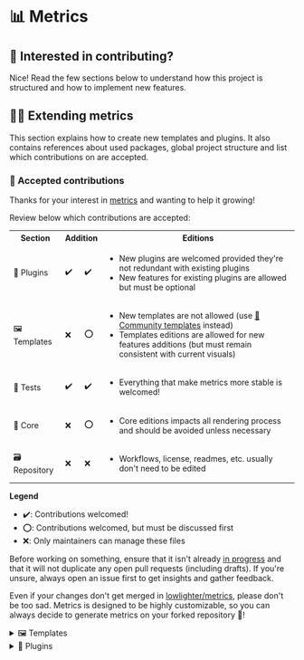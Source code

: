 # 📊 Metrics

## 💪 Interested in contributing?

Nice! Read the few sections below to understand how this project is structured and how to implement new features.

## 👨‍💻 Extending metrics

This section explains how to create new templates and plugins. It also contains references about used packages, global project structure and list which contributions on are accepted.

### 🤝 Accepted contributions

Thanks for your interest in [metrics](https://github.com/lowlighter/metrics) and wanting to help it growing!

Review below which contributions are accepted:
<table>
  <tr>
    <th>Section</th>
    <th colspan="2">Addition</th>
    <th colspan="2">Editions</th>
  </tr>
  <tr>
    <td>🧩 Plugins</td>
    <td>✔️</td>
    <td>✔️</td>
    <td>
      <ul>
        <li>New plugins are welcomed provided they're not redundant with existing plugins</li>
        <li>New features for existing plugins are allowed but must be optional</li>
      </ul>
    </td>
  </tr>
  <tr>
    <td>🖼️ Templates</td>
    <td>❌</td>
    <td>⭕</td>
    <td>
      <ul>
        <li>New templates are not allowed (use <a href="https://github.com/lowlighter/metrics/blob/master/source/templates/community/README.md">📕 Community templates</a> instead)</li>
        <li>Templates editions are allowed for new features additions (but must remain consistent with current visuals)</li>
      </ul>
    </td>
  </tr>
  <tr>
    <td>🧪 Tests</td>
    <td>✔️</td>
    <td>✔️</td>
    <td>
      <ul>
        <li>Everything that make metrics more stable is welcomed!</li>
      </ul>
    </td>
  </tr>
  <tr>
    <td>🧱 Core</td>
    <td>❌</td>
    <td>⭕</td>
    <td>
      <ul>
        <li>Core editions impacts all rendering process and should be avoided unless necessary</li>
      </ul>
    </td>
  </tr>
  <tr>
    <td>🗃️ Repository</td>
    <td>❌</td>
    <td>❌</td>
    <td>
      <ul>
        <li>Workflows, license, readmes, etc. usually don't need to be edited</li>
      </ul>
    </td>
  </tr>
</table>

**Legend**
* ✔️: Contributions welcomed!
* ⭕: Contributions welcomed, but must be discussed first
* ❌: Only maintainers can manage these files

Before working on something, ensure that it isn't already [in progress](https://github.com/lowlighter/metrics/projects/1#column-12158618) and that it will not duplicate any open pull requests (including drafts).
If you're unsure, always open an issue first to get insights and gather feedback.

Even if your changes don't get merged in [lowlighter/metrics](https://github.com/lowlighter/metrics), please don't be too sad.
Metrics is designed to be highly customizable, so you can always decide to generate metrics on your forked repository 🙂!

</details>

<details>
<summary>🖼️ Templates</summary>

Templates require you to be comfortable with HTML, CSS and JavaScript ([EJS](https://github.com/mde/ejs) flavored).

Metrics does not really accept contributions on [default templates](https://github.com/lowlighter/metrics/tree/master/source/templates) in order to avoid bloating main repository with a lot of templates and to keep visual consistency across all version, but fear not! Users will still be able to use your custom templates thanks to [community templates](source/templates/community)!

If you make something awesome, don't hesitate to share it!

<details>
<summary>💬 Creating a new template from scratch</summary>

Find a cool name for your template and run:
```shell
npm run quickstart -- template <template_name>
```

It will create a new folder in [`source/templates`](https://github.com/lowlighter/metrics/tree/master/source/templates) with the following files:
- A `README.md` to describe your template and document it
- An `image.svg` with base structure for rendering
- A `partials/` folder where you'll be able to implement parts of your template
  - A `partials/_.json` with a JSON array listing these parts in the order you want them displayed (unless overridden by user with `config_order` option)

If needed, you can also create the following optional files:
- A `fonts.css` containing base64 encoded custom fonts
- A `styles.css` with custom CSS that'll style your template
- A `template.mjs` with additional data processing and formatting at template-level
  - When your template is used through `setup_community_templates` on official releases, this is disabled by default unless user trusts it by appending `+trust` at the end of source

If inexistent, these will fallback to [`classic`](https://github.com/lowlighter/metrics/tree/master/source/templates/classic) template files.

Templates are auto-loaded based on their folder existence, so there's no need to register them somewhere.

</details>

<details>
<summary>💬 Creating <code>image.svg</code> and partials</summary>

The base structure for rendering looks like below:
```html
<svg xmlns="http://www.w3.org/2000/svg" width="480" height="99999" class="<%= !animated ? 'no-animations' : '' %>">

  <defs><style><%= fonts %></style></defs>
  <style><%= style %></style>

  <foreignObject x="0" y="0" width="100%" height="100%">
    <div xmlns="http://www.w3.org/1999/xhtml" xmlns:xlink="http://www.w3.org/1999/xlink">
      <% for (const partial of [...partials]) { %>
        <%- await include(`partials/${partial}.ejs`) %>
      <% } %>

      <div id="metrics-end"></div>
    </div>
  </foreignObject>

</svg>
```

- `fonts` and `style` variables will both be populated with the same content as your `fonts.css` and `styles.css` files
  - (or thos of `classic` template files if inexistent)
- `partials` variable will be populated with `partials/_.json` content
  - Main loop will iterate over this array to include all defined partials
- `#metrics-end` is a special HTML tag which must remain at the bottom of SVG template
  - This is used to compute dynamically height through a [puppeteer](https://github.com/puppeteer/puppeteer) headless instance
  - SVG height must also be set to a high number so it doesn't get cropped accidentally while [puppeteer](https://github.com/puppeteer/puppeteer) compute [element.getBoundingClientRect()](https://developer.mozilla.org/fr/docs/Web/API/Element/getBoundingClientRect)

As you can see, we exploit the fact that SVG images are able to render HTML and CSS content so designing partials is the same as creating static web pages.

[EJS](https://github.com/mde/ejs) framework is also used to programmatically create content through the help of templating tags (`<% %>`).

</details>

<details>
<summary>💬 Adding custom fonts</summary>

    ⚠️ This significantly increases rendered metrics filesize and thus not recommended

When using this feature, you should aim to restrict used charset to avoid including useless data.

Here's a quick step-by-step tutorial to create base64 encoded fonts:
- 1. Find a font on [fonts.google.com](https://fonts.google.com)
    - Select regular, bold, italic and bold+italic fonts
    - Open `embed` tab and extract `href`
- 2. Open extracted `href` in a browser and append `&text=` parameter with list of used characters
    - e.g. `&text=0123456789ABCDEFGHIJKLMNOPQRSTUVWXYZabcdefghijklmnopqrstuvwxyz`
- 3. Download each font file from urls present in generated stylesheet
- 4. Convert them into base64 with `woff` format on [transfonter.org](https://transfonter.org)
- 5. Download archive and extract it
- 6. Copy content of generated stylesheet to `fonts.css`
- 7. Update your template `style.css` to use the new font

</details>

</details>


<details>
<summary>🧩 Plugins</summary>

Plugins lets add new features with additional content to rendered metrics and are coded with [JavaScript modules](https://developer.mozilla.org/en-US/docs/Web/JavaScript/Guide/Modules).

New plugins are welcomed, but maintainers have no obligation to maintain them.
It means you (as author) may be notified about open issues regarding related plugin.

<details>
<summary>💬 Creating a new plugin from scratch</summary>

Find a cool name for your plugin and run:
```shell
npm run quickstart -- plugin <plugin_name>
```

It will create a new folder in [`source/plugins`](https://github.com/lowlighter/metrics/tree/master/source/plugins) with the following files:
- A `README.md` to describe your plugin and document it
- An `index.mjs` with minimal plugin code
- A `metadata.yml` which list plugin attributes and inputs
- A `tests.yml` for unit tests

Here are some guidelines to follow about plugins:
- They should never be dependent on output produced by other plugins (though allowed to re-use core and base data)
  - It allows parallelization of plugins execution
  - It avoids creating inter-dependencies which makes it confusing for both developers and users
- Use of new external dependencies should be avoided
  - Adding new libraries to use only ~5% of its possibilities is just a waste
    - For APIs, most of the time a few HTTP calls instead of installing a full SDK wrapper is more than sufficient
    - `imports` probably already contains a library or a function that can help you achieving what you want
    - It also add more unstability as it external changes are
- Use of raw commands should be avoided when (spawning sub-process)
  - It allows metrics to be platform agnostic (i.e. working on most OS)
  - If mandatory:
    - Use [`which`](https://linux.die.net/man/1/which) detect whether command is available
    - For Windows, wrap command with [WSL](https://docs.microsoft.com/windows/wsl/about)
- Errors should be handled gracefully with error messages
- Plugins arguments should **NEVER** be directly edited from inside a plugin
  - These are used by all plugins, including core and base so it would create unattended side effects
- They should let end user with some customization options (limit entries, detailed output, etc.)

You'll also need to an unused [emoji](https://emojipedia.org) to use as your plugin icon.

Plugins are auto-loaded based on their folder existence, so there's no need to register them somewhere.

</details>

<details>
<summary>💬 Implementing <code>index.mjs</code> and gathering new data from external APIs</summary>

Default exported function in `index.mjs` will receive the following inputs:
- `login`, set to GitHub login
- `q`, with query parameters (formatted with dots (`.`) instead of underscores (`_`) and without `plugin_` prefix)
- `imports`, with libraries and utilitaries
  - `imports.url` for [NodeJS `url` library](https://nodejs.org/api/url.html)
  - `imports.os` for [NodeJS `os` library](https://nodejs.org/api/os.html)
  - `imports.fs` for [NodeJS `fs` library](https://nodejs.org/api/fs.html)
  - `imports.paths` for [NodeJS `paths` library](https://nodejs.org/api/paths.html)
  - `imports.util` for [NodeJS `util` library](https://nodejs.org/api/util.html)
  - `imports.axios` for [axios/axios](https://github.com/axios/axios)
  - `imports.puppeteer` for [puppeteer/puppeteer](https://github.com/puppeteer/puppeteer)
  - `imports.run` is an helper to run raw command
  - `imports.shuffle` is an helper to shuffle array
  - `imports.imgb64` is an helper to download and resize an image into base64
  - `imports.__module` is an helper to find `__dirname` from a module `import.meta.url`
  - And more...
- `data` and `computed`, with all data gathered from core and base
- `graphql` and `rest`, with authenticated [octokit clients](https://github.com/octokit) (for GitHub APIs)
- `queries`, with autoloaded GraphQL queries and replacers
- `account`, set to account type ("user" or "organization")

Second input contains configuration settings from [settings.json](https://github.com/lowlighter/metrics/blob/master/settings.example.json) (which is mostly used by web instances) and all also user inputs of type `token`.

As said previously, plugins arguments should **NEVER** be directly edited from it, since these are used by all plugins, including core and base so it would create unattended side effects.

As for data gathering:
  - Related to GitHub, use `graphql` (for [GraphQL API](https://docs.github.com/en/graphql)) or `rest` [REST API](https://docs.github.com/en/rest)
  - From Third-Party services, use [`imports.axios`](https://github.com/axios/axios) to make APIs calls
  - In last resort, use `imports.puppeteer`

For GraphQL queries, use `queries` which will auto-load all queries from `queries` directory and will lets you create custom queries on the fly.

For example:
```js
//Calling this
  await graphql(queries.myquery({login:"github-user", account:"user"}))

//With this in source/queries/myquery.graphql
  query MyQuery {
    $account(login: "$login") {
      name
    }
  }

//Will have the same result as calling this
  await graphql(`
    query MyQuery {
      user(login: "github-user") {
        name
      }
    }
  `)
```

</details>


<details>
<summary>💬 Filling <code>metadata.yml</code></summary>

`metadata.yml` is a mandatory file which describes what inputs are allowed, which entities are supported, etc.

Here's an example:
```yaml
name: "🧩 Plugin name (with emoji icon)"
cost: Estimates how many GitHub requests is used during plugin execution ("N/A" for Third-Party services)
categorie: github # Plugin categorie ("github", "social", "health" or "other")
supports:
  - user          # Support users account
  - organization  # Support organizations account
  - repository    # Support repositories metrics
inputs:

  # A comment detailing input purposes
  # An input must have at least a "description" and a "default" (used to generated GitHub Action `action.yml`)
  plugin_input:
    description: Short description (few words)
    type: boolean
    default: no
```

Because of GitHub Actions limitations, only strings and numbers are actually supported by `action.yml` inputs.
Metrics apply additional post-processing to handle inputs.

Supported input types are `boolean`, `string`, `number`, `array` and `json`.

- Allowed values for `string` and `array` may be restricted using `values` attribute
  - Special default values `.user.login`, `.user.twitter` and `.user.website` will respectively be replaced by user's login, Twitter username and website (not available when `token` is set to `NOT_NEEDED` by user  )
- Lower and upper limits for `number` may be set using `min` and `max` attribute
- Array `format` attribute define how string should be splitted (`comma-separated` or `space-separated`)

You can additionally specify an `example` which will also be used in web instance input placeholder.

Inputs will be available through `imports.metadata.plugins.name.inputs` with correct typing and default values (`plugin_` prefix will be dropped, and all underscored (`_`) will be changed to dots (`.`) instead):
```javascript
//Load inputs
  let {limit, "limit.field":limit_field} = imports.metadata.plugins.name.inputs({data, account, q})
```

Additionally, if `account` isn't supported, this method will automatically prevent your plugin from running by throwing an error.

</details>

<details>
<summary>💬 Creating a new partial</summary>

In templates you want to support, create a new `.ejs` file in `partials` folder and paste the following for a quick start:
```html
<% if (plugins./* your plugin name */) { %>
  <section>
    <div class="row">
      <% if (plugins./* your plugin name */.error) { %>
        <section>
          <div class="field error">
            <svg xmlns="http://www.w3.org/2000/svg" viewBox="0 0 16 16" width="16" height="16"><path fill-rule="evenodd" d="M2.343 13.657A8 8 0 1113.657 2.343 8 8 0 012.343 13.657zM6.03 4.97a.75.75 0 00-1.06 1.06L6.94 8 4.97 9.97a.75.75 0 101.06 1.06L8 9.06l1.97 1.97a.75.75 0 101.06-1.06L9.06 8l1.97-1.97a.75.75 0 10-1.06-1.06L8 6.94 6.03 4.97z"></path></svg>
            <%= plugins./* your plugin name */.error.message %>
          </div>
        </section>
      <% } else { %>
          <section>
            <%# Do stuff in there -%>
          </section>
      <% } %>
    </div>
  </section>
<% } %>
```

- First conditional statement ensures that partial is displayed only when plugin is enabled
- Nested conditional statement check plugin output
  - If it failed, an error message instead will be displayed instead
  - If it succeeded, second section in render.

Additional CSS rules may be added to `style.css` of edited template, but ensure it does not break other plugins rendering.

</details>


<details>
<summary>💬 Fast prototyping and testing</summary>

The easiest way to test and prototype your plugin is to setup a web instance. See [documentation](https://github.com/lowlighter/metrics#%EF%B8%8F-deploying-your-own-web-instance-15-min-setup-depending-on-your-sysadmin-knowledge) for more informations about that.

Open a browser and try to generate metrics with new your plugin enabled to see if it works as expected:
```
http://localhost:3000/your-github-login?base=0&your-plugin-name=1
```

Once ready, define test cases in your plugin directory `tests.yml`.

These tests will be run with:
  - Metrics action
  - Metrics web instance
  - Metrics web instance placeholder (rendered by browser)

Most APIs (including GitHub) usually have a rate-limit to ensure quality of service.
This is why APIs output must be mocked and added in [`source/app/mocks/api/`](/source/app/mocks/api) in order for tests to be able to be performed anytime.

Files from these directories are auto-loaded, so you just need to create new functions (see other mocked data for examples).

Finally, edit [source/app/web/statics/app.placeholder.js](https://github.com/lowlighter/metrics/blob/master/source/app/web/statics/app.placeholder.js) to add mocked result (but this time from metrics server) so users will be able to render placeholder preview in web instance.

</details>

<details>
<summary>💬 Submitting a pull request</summary>

Ensure that:
- `metadata.yml` is correctly filled
- `tests.yml` has defined test cases
- `mocks/api` has mocked data for external APIs
- `app.placeholder.js` has been updated with mocked plugin output
- `README.md` of plugin explain how plugin works
  - `<table>` tag **MUST** remain present (along with `<img width="900" height="1" alt="">`) as these are extracted for global `README.md`
- `npm run linter` outputs no errors
- `npm test` is successful

Use `config.output` option to render a PNG version of your plugin:
```
http://localhost:3000/your-github-login?base=0&your-plugin-name=1&config.output=png
```

And finally open a new [pull request](https://github.com/lowlighter/metrics/pulls) and ensure that all builds succeed.

Global `README.md`, `plugins/README.md`, `templates/README.md`, `action.yml` and `settings.example.json` are automatically rebuild by GitHub action, do not edit them manually.

```markdown
### 🧩 Your plugin name

<table>
  <td align="center">
    <img src="">
    <img width="900" height="1" alt="">
  </td>
</table>

#### ℹ️ Examples workflows

[➡️ Available options for this plugin](metadata.yml)

'''yaml
- uses: lowlighter/metrics@latest
  with:
    # ... other options
    plugin_custom: yes
'''

```

Note that you **must** keep .

</details>


<details>
<summary>🗂️ Project structure</summary>

This section explain how metrics is structured.

* `source/app/metrics/` contains core metrics files
* `source/app/action/` contains GitHub action files
  * `index.mjs` contains GitHub action entry point
  * `action.yml` contains GitHub action descriptor
* `source/app/web/` contains web instance files
  * `index.mjs` contains web instance entry point
  * `instance.mjs` contains web instance source code
  * `settings.example.json` contains web instance settings example
  * `statics/` contains web instance static files
    * `app.js` contains web instance client source code
    * `app.placeholder.js` contains web instance placeholder mocked data
* `source/app/mocks/` contains mocked data files
  * `api/` contains mocked api data
    * `axios/` contains external REST APIs mocked data
    * `github/` contains mocked GitHub api data
  * `index.mjs` contains mockers
* `source/plugins/` contains source code of plugins
  * `README.md` contains plugin documentation
  * `metadata.yml` contains plugin metadata
  * `index.mjs` contains plugin source code
  * `queries/` contains plugin GraphQL queries
* `source/templates/` contains templates files
  * `README.md` contains template documentation
  * `image.svg` contains template image used to render metrics
  * `style.css` contains style used to render metrics
  * `fonts.css` contains additional fonts used to render metrics
  * `template.mjs` contains template source code
* `tests/` contains tests
  * `metrics.test.js` contains metrics testers
* `Dockerfile` contains docker instructions used to build metrics image
* `package.json` contains dependencies and command line aliases

</details>

<details>
<summary>📦 Packages</summary>

Below is a list of used packages.

* [express/express.js](https://github.com/expressjs/express) and [expressjs/compression](https://github.com/expressjs/compression)
  * To serve, compute and render a GitHub user's metrics
* [nfriedly/express-rate-limit](https://github.com/nfriedly/express-rate-limit)
  * To apply rate limiting on server and avoid spams and hitting GitHub API's own rate limit
* [octokit/graphql.js](https://github.com/octokit/graphql.js/) and [octokit/rest.js](https://github.com/octokit/rest.js)
  * To perform request to GitHub GraphQL API and GitHub REST API
* [mde/ejs](https://github.com/mde/ejs)
  * To render SVG images
* [ptarjan/node-cache](https://github.com/ptarjan/node-cache)
  * To cache generated content
* [oliver-moran/jimp](https://github.com/oliver-moran/jimp)
  * To transform and generate base64 images
* [svg/svgo](https://github.com/svg/svgo)
  * To optimize generated SVG
* [axios/axios](https://github.com/axios/axios)
  * To make HTTP/S requests
* [actions/toolkit](https://github.com/actions/toolkit/tree/master)
  * To build the GitHub Action
* [vuejs/vue](https://github.com/vuejs/vue) and [egoist/vue-prism-component](https://github.com/egoist/vue-prism-component) + [prismjs/prism](https://github.com/prismjs/prism)
  * To display server application
* [puppeteer/puppeteer](https://github.com/puppeteer/puppeteer)
  * To scrape the web
* [facebook/jest](https://github.com/facebook/jest) and [nodeca/js-yaml](https://github.com/nodeca/js-yaml)
  * For unit testing
* [marak/faker.js](https://github.com/marak/Faker.js)
  * For mocking data
* [steveukx/git-js](https://github.com/steveukx/git-js)
  * For simple git operations
* [twitter/twemoji-parser](https://github.com/twitter/twemoji-parser)
  * To parse emojis and replace them by [twemojis](https://github.com/twitter/twemoji)
* [jshemas/openGraphScraper](https://github.com/jshemas/openGraphScraper)
  * To retrieve open graphs metadata

</details>

## 🎬 Behind the scenes

This section explore some topics which explain globally how metrics was designed and how it works.

<details>
<summary>💬 Creating SVGs images on-the-fly</summary>

Metrics actually exploit the possibility of integrating HTML and CSS into SVGs, so basically creating these images is as simple as designing static web pages. It can even handle animations and transparency.

![Metrics are html](.github/readme/imgs/about_metrics_are_html.png)

SVGs are templated through [EJS framework](https://github.com/mde/ejs) to make the whole rendering process easier thanks to variables, conditional and loop statements. Only drawback is that it tends to make syntax coloration a bit confused because templates are often misinterpreted as HTML tags markers (`<%= "EJS templating syntax" %>`).

Images (and custom fonts) are encoded into base64 to prevent cross-origin requests, while also removing any external dependencies, although it tends to increase files sizes.

Since SVG renders differently depending on OS and browsers (system fonts, CSS support, ...), it's pretty hard to compute dynamically height. Previously, it was computed with ugly formulas, but as it wasn't scaling really well (especially since the introduction of variable content length plugins). It was often resulting in large empty blank spaces or really badly cropped image.

To solve this, metrics now spawns a [puppeteer](https://github.com/puppeteer/puppeteer) instance and directly render SVG in a browser environment (with all animations disabled). An hidden "marker" element is placed at the end of the image, and is used to resize image through its Y-offset.

![Metrics marker](.github/readme/imgs/about_metrics_marker.png)

Additional bonus of using pupeeter is that it can take screenshots, making it easy to convert SVGs to PNG output.

Finally, SVGs image can be optimized through [svgo](https://github.com/svg/svgo), which helps to remove unused attributes and blank space, while also reducing a bit the file size.

</details>

<details>
<summary>💬 Gathering external data from GitHub APIs and Third-Party services</summary>

Metrics mostly use GitHub APIs since it is its primary target. Most of the time, data are retrieved through GraphQL to save APIs requests, but it sometimes fallback on REST for other features. Octokit SDKs are used to make it easier.

As for other external services (Twitter, Spotify, PageSpeed, ...), metrics use their respective APIs, usually making https requests through [axios](https://github.com/axios/axios) and by following their documentation. It would be overkill to install entire SDKs for these since plugins rarely uses more than 2/3 calls.

In last resort, pupeeter is seldom used to scrap websites, though its use tends to make things slow and unstable (as it'll break upon HTML structural changes).

</details>

<details>
<summary>💬 Web instance and GitHub action similarities</summary>

Historically, metrics used to be only a web service without any customization possible. The single input was a GitHub username, and was composed of what is now `base` content (along with `languages` and `followup` plugin, which is why they can be computed without any additional queries). That's why `base` content is handled a bit differently from plugins.

As it gathered more and more plugins over time, generating a single user's metrics was becoming costly both in terms of resources but also in APIs requests. It was thus decided to switch to GitHub Action. At first, it was just a way to explore possibilities of this GitHub feature, but now it's basically the full-experience of metrics (unless you use your own  self-hosted instance).

Both web instance and Action actually use the same entrypoint so they basically have the same features.
Action just format inputs into a query-like object (similarly to when url params are parsed by web instance), from which metrics compute the rendered image. It also makes testing easier, as test cases can be reused since only inputs differs.

</details>

<details>
<summary>💬 Testing and mocking</summary>

Testing is done through [jest](https://github.com/facebook/jest) framework.

While the best would be to work with real data during testing, to avoid consuming too much APIs requests for testing (and to be more planet friendly), they're [mocked](https://github.com/lowlighter/metrics/blob/master/source/app/mocks.mjs) using [JavaScript Proxies](https://developer.mozilla.org/en-US/docs/Web/JavaScript/Reference/Global_Objects/Proxy) and [Faker.js](https://github.com/marak/Faker.js/). Basically function calls are "trapped" and send randomly generated data from Faker.js if we're in a development environment.

</details>

___

Written by [lowlighter](https://github.com/lowlighter)
